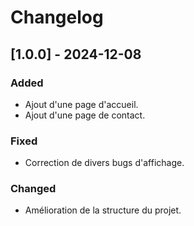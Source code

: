 # Changelog

## [1.0.0] - 2024-12-08
### Added
- Ajout d'une page d'accueil.
- Ajout d'une page de contact.

### Fixed
- Correction de divers bugs d'affichage.

### Changed
- Amélioration de la structure du projet.